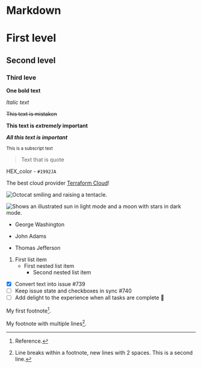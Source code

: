 # Markdown

# First level
## Second level 
### Third leve

**One bold text** 

_Italic text_

~~This text is mistaken~~

**This text is _extremely_ important**

***All this text is important***

<sub>This is a subscript text</sub>

> Text that is quote

HEX_color  - `#1992JA`

The best cloud provider [Terraform Cloud](https://app.terraform.io)!

![Octocat smiling and raising a tentacle.](https://myoctocat.com/assets/images/base-octocat.svg)

<picture>
  <source media="(prefers-color-scheme: dark)" srcset="https://user-images.githubusercontent.com/25423296/163456776-7f95b81a-f1ed-45f7-b7ab-8fa810d529fa.png">
  <source media="(prefers-color-scheme: light)" srcset="https://user-images.githubusercontent.com/25423296/163456779-a8556205-d0a5-45e2-ac17-42d089e3c3f8.png">
  <img alt="Shows an illustrated sun in light mode and a moon with stars in dark mode." src="https://user-images.githubusercontent.com/25423296/163456779-a8556205-d0a5-45e2-ac17-42d089e3c3f8.png">
</picture>

- George Washington
* John Adams
+ Thomas Jefferson

1. First list item
   - First nested list item
     - Second nested list item 

- [x] Convert text into issue #739
- [ ] Keep issue state and checkboxes in sync #740
- [ ] Add delight to the experience when all tasks are complete :tada:

My first footnote[^1].

My footnote with multiple lines[^2].

[^1]: Reference.
[^2]: Line breaks within a footnote, new lines with 2 spaces.
  This is a second line.

